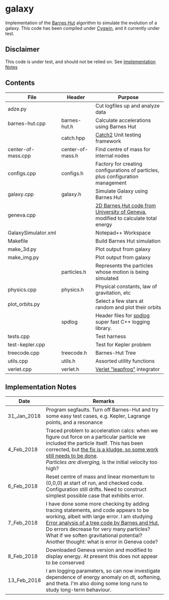 # galaxy

Implementation of the [Barnes Hut](https://en.wikipedia.org/wiki/Barnes%E2%80%93Hut_simulation) algorithm
to simulate the evolution of a galaxy. This code has been compiled under [Cygwin](https://www.cygwin.com/), and it currently under test.

## Disclaimer

This code is under test, and should not be relied on. See [Implementation Notes](#notes)

## Contents

| File | Header | Purpose |
|---------------------|------------------|---------------------------------------------------------------------|
| adze.py | |Cut logfiles up and analyze data |
| barnes-hut.cpp |barnes-hut.h| Calculate accelerations using Barnes Hut|
| |catch.hpp | [Catch2](https://github.com/catchorg/Catch2) Unit testing framework |
| center-of-mass.cpp |center-of-mass.h| Find centre of mass for internal nodes|
| configs.cpp | configs.h| Factory for creating configurations of particles, plus configuration management |
| galaxy.cpp |galaxy.h| Simulate Galaxy using Barnes Hut|
| geneva.cpp | |[2D Barnes Hut code from University of Geneva](https://www.coursera.org/learn/modeling-simulation-natural-processes/home/info), modified to calculate total energy |
|GalaxySimulator.xml||Notepad++ Workspace|
| Makefile || Build Barnes Hut simulation |
| make_3d.py | |Plot output from galaxy |
| make_img.py || Plot output from galaxy |
|| particles.h | Represents the particles whose motion is being simulated|
|physics.cpp| physics.h |Physical constants, law of gravitation, etc|
| plot_orbits.py || Select a few stars at random and plot their orbits |
|  |spdlog| Header files for [spdlog](https://github.com/gabime/spdlog) super fast C++ logging library.  |
| tests.cpp || Test harness |
| test-kepler.cpp| | Test for Kepler problem |
| treecode.cpp | treecode.h | Barnes-Hut Tree|
| utils.cpp | utils.h | Assorted utility functions|
| verlet.cpp | verlet.h | [Verlet "leapfrog"](http://physics.ucsc.edu/~peter/242/leapfrog.pdf) integrator|

## <a name="notes"> Implementation Notes

|  Date | Remarks |
|------------|--------------------------------------------------------------------|
|31_Jan_2018| Program segfaults. Turn off Barnes-Hut and try some easy test cases, e.g. Kepler, Lagrange points, and a resonance |
| 4_Feb_2018| Traced problem to acceleration calcs: when we figure out force on a particular particle we included the particle itself. This has been corrected, but [the fix is a kludge, so some work still needs to be done](https://github.com/weka511/galaxy/issues/2).<br>_Particles are diverging,_ is the initial velocity too high?|
| 6_Feb_2018 | Reset centre of mass and linear momentum to (0,0,0) at start of run, and checked code. Configuration still drifts. Need to construct simplest possible case that exhibits error. | 
| 7_Feb_2018 | I have done some more checking by adding tracing statements, and code appears to be working, albeit with large error. I am studying [ Error analysis of a tree code by Barnes and Hut.](http://adsabs.harvard.edu/full/1989ApJS...70..389B) Do errors decrease for very many particles? What if we soften gravitational potential? Another thought: what is error in Geneva code?|
| 8_Feb_2018 | Downloaded Geneva version and modified to display energy. At present this does not appear to be conserved |
| 13_Feb_2018| I am logging parameters, so can now investigate dependence of energy anomaly on dt, softening, and theta. I'm also doing some long runs to study long-term behaviour.|
